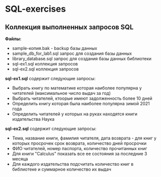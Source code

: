 # SQL-exercises

## Коллекция выполненных запросов SQL

**Файлы:**

- sample-копия.bak - backup базы данных 
- sample_db_for_lab1.sql запрос для создания базы данных 
- library_database.sql запрос для создания базы данных библиотеки
- sql-ex1.sql коллекция запросов
- sql-ex2.sql коллекция запросов

**sql-ex1.sql** содержит следующие запросы:
- Выбрать книгу по математике которая наиболее популярна у читателей (максимальное число выдач за год)
- Выбрать читателей, ктоорые имеют задолженность более 10 дней
- Определить книгу которая была наиболее популярна зимой 2021 года
- Определить читателей у которых на руках находятся книги издательства Наука

**sql-ex2.sql** содержит следующие запросы:
- Тема, название книги, фамилия читателя, дата возврата - для книг у которых просрочек срок возврата, количество дней просрочки
- ФИО читателей, номер паспорта, количество прочитанных книг
- Для книги "Calculus" показать все ее состояния за последние 3 месяца
- Для каждого издательства подсчитать количество книг в библиотеке и суммарное количество их выдач

